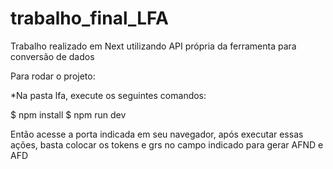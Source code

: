 # trabalho_final_LFA

Trabalho realizado em Next utilizando API própria da ferramenta para conversão de dados

Para rodar o projeto:

*Na pasta lfa, execute os seguintes comandos:

$ npm install
$ npm run dev

Então acesse a porta indicada em seu navegador, após executar essas ações, basta colocar os tokens e grs no campo indicado para gerar AFND e AFD
